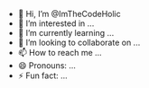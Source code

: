 - 👋 Hi, I’m @ImTheCodeHolic
- 👀 I’m interested in ...
- 🌱 I’m currently learning ...
- 💞️ I’m looking to collaborate on ...
- 📫 How to reach me ...
- 😄 Pronouns: ...
- ⚡ Fun fact: ...

<!---
ImTheCodeHolic/ImTheCodeHolic is a ✨ special ✨ repository because its `README.md` (this file) appears on your GitHub profile.
You can click the Preview link to take a look at your changes.
--->
